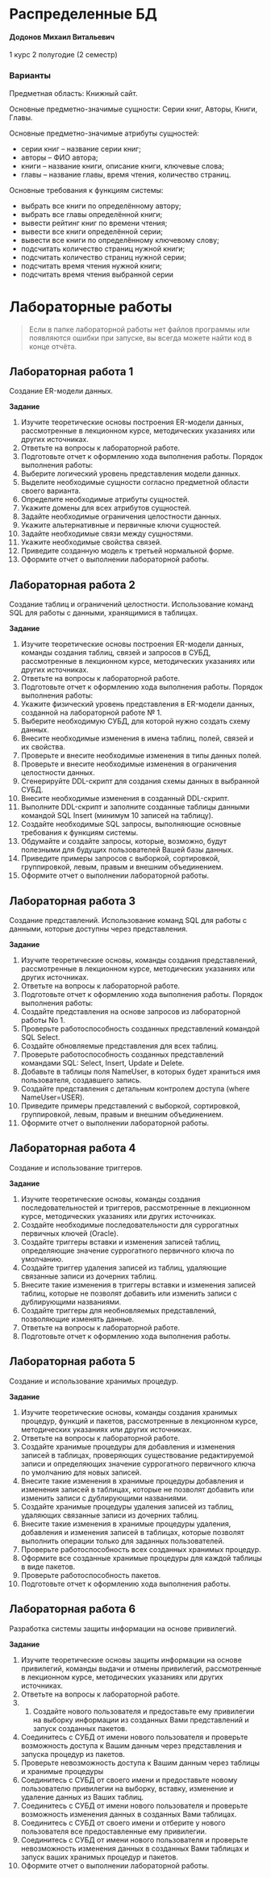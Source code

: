 # Распределенные БД

#### Додонов Михаил Витальевич

1 курс 2 полугодие (2 семестр)

### Варианты

Предметная область: Книжный сайт. 

Основные предметно-значимые сущности: Серии книг, Авторы, Книги, Главы. 

Основные предметно-значимые атрибуты сущностей: 
- серии книг – название серии книг; 
- авторы – ФИО автора; 
- книги – название книги, описание книги, ключевые слова; 
- главы – название главы, время чтения, количество страниц. 

Основные требования к функциям системы: 
- выбрать все книги по определённому автору;
- выбрать все главы определённой книги;
- вывести рейтинг книг по времени чтения;
- вывести все книги определённой серии;
- вывести все книги по определённому ключевому слову;
- подсчитать количество страниц нужной книги;
- подсчитать количество страниц нужной серии;
- подсчитать время чтения нужной книги;
- подсчитать время чтения выбранной серии

# Лабораторные работы

> Если в папке лабораторной работы нет файлов программы или появляются ошибки при запуске, вы всегда можете найти код в конце отчёта.

## Лабораторная работа 1

Создание ER-модели данных. 

**Задание**

1.	Изучите теоретические основы построения ER-модели данных, рассмотренные в лекционном курсе, методических указаниях или других источниках. 
2.	Ответьте на вопросы к лабораторной работе. 
3.	Подготовьте отчет к оформлению хода выполнения работы. 
Порядок выполнения работы: 
4.	Выберите логический уровень представления модели данных. 
5.	Выделите необходимые сущности согласно предметной области своего варианта. 
6.	Определите необходимые атрибуты сущностей. 
7.	Укажите домены для всех атрибутов сущностей. 
8.	Задайте необходимые ограничения целостности данных. 
9.	Укажите альтернативные и первичные ключи сущностей. 
10.	Задайте необходимые связи между сущностями. 
11.	Укажите необходимые свойства связей. 
12.	Приведите созданную модель к третьей нормальной форме. 
13.	Оформите отчет о выполнении лабораторной работы. 

## Лабораторная работа 2

Создание таблиц и ограничений целостности. Использование команд SQL для работы с данными, хранящимися в таблицах.

**Задание**

1.	Изучите теоретические основы построения ER-модели данных, команды создания таблиц, связей и запросов в СУБД, рассмотренные в лекционном курсе, методических указаниях или других источниках.
2.	Ответьте на вопросы к лабораторной работе. 
3.	Подготовьте отчет к оформлению хода выполнения работы. 
Порядок выполнения работы: 
1.	Укажите физический уровень представления в ER-модели данных, созданной на лабораторной работе № 1.
2.	Выберите необходимую СУБД, для которой нужно создать схему данных.
3.	Внесите необходимые изменения в имена таблиц, полей, связей и их свойства.
4.	Проверьте и внесите необходимые изменения в типы данных полей.
5.	Проверьте и внесите необходимые изменения в ограничения целостности данных.
6.	Сгенерируйте DDL-скрипт для создания схемы данных в выбранной СУБД.
7.	Внесите необходимые изменения в созданный DDL-скрипт.
8.	Выполните DDL-скрипт и заполните созданные таблицы данными командой SQL Insert (минимум 10 записей на таблицу).
9.	Создайте необходимые SQL запросы, выполняющие основные требования к функциям системы.
10.	Обдумайте и создайте запросы, которые, возможно, будут полезными для будущих пользователей Вашей базы данных.
11.	Приведите примеры запросов с выборкой, сортировкой, группировкой, левым, правым и внешним объединением.
12.	Оформите отчет о выполнении лабораторной работы.

## Лабораторная работа 3

Создание представлений. Использование команд SQL для работы с данными, которые доступны через представления. 

**Задание**

1. Изучите теоретические основы, команды создания представлений, рассмотренные в лекционном курсе, методических указаниях или других источниках.
2. Ответьте на вопросы к лабораторной работе.
3. Подготовьте отчет к оформлению хода выполнения работы.
Порядок выполнения работы:
1. Создайте представления на основе запросов из лабораторной работы No 1.
2. Проверьте работоспособность созданных представлений командой SQL Select.
3. Создайте обновляемые представления для всех таблиц.
4. Проверьте работоспособность созданных представлений командами SQL: Select,
Insert, Update и Delete.
5. Добавьте в таблицы поля NameUser, в которых будет храниться имя пользователя, создавшего запись.
6. Создайте представления с детальным контролем доступа (where NameUser=USER).
7. Приведите примеры представлений с выборкой, сортировкой, группировкой, левым,
правым и внешним объединением.
8. Оформите отчет о выполнении лабораторной работы. 

## Лабораторная работа 4

Создание и использование триггеров.

**Задание**

1. Изучите теоретические основы, команды создания последовательностей и триггеров,
рассмотренные в лекционном курсе, методических указаниях или других источниках.
2. Создайте необходимые последовательности для суррогатных первичных ключей (Oracle).
3. Создайте триггеры вставки и изменения записей таблиц, определяющие значение суррогатного первичного ключа по умолчанию.
4. Создайте триггер удаления записей из таблиц, удаляющие связанные записи из дочерних таблиц.
5. Внесите такие изменения в триггеры вставки и изменения записей таблиц, которые не позволят добавить или изменить записи с дублирующими названиями.
6. Создайте триггеры для необновляемых представлений, позволяющие изменять данные.
7. Ответьте на вопросы к лабораторной работе.
8. Подготовьте отчет к оформлению хода выполнения работы.

## Лабораторная работа 5

Создание и использование хранимых процедур.

**Задание**

1. Изучите теоретические основы, команды создания хранимых процедур, функций и пакетов, рассмотренные в лекционном курсе, методических указаниях или других источниках.
2. Ответьте на вопросы к лабораторной работе.
3. Создайте хранимые процедуры для добавления и изменения записей в таблицах, проверяющих существование редактируемой записи и определяющих значение суррогатного первичного ключа по умолчанию для новых записей.
2. Внесите такие изменения в хранимые процедуры добавления и изменения записей в таблицах, которые не позволят добавить или изменить записи с дублирующими названиями. 
3. Создайте хранимые процедуры удаления записей из таблиц, удаляющих связанные записи из дочерних таблиц.
4. Внесите такие изменения в хранимые процедуры удаления, добавления и изменения записей в таблицах, которые позволят выполнить операции только для заданных пользователей.
5. Проверьте работоспособность всех созданных хранимых процедур.
6. Оформите все созданные хранимые процедуры для каждой таблицы в виде пакетов.
7. Проверьте работоспособность пакетов.
8. Подготовьте отчет к оформлению хода выполнения работы.

## Лабораторная работа 6

Разработка системы защиты информации на основе привилегий.

**Задание**

1. Изучите теоретические основы защиты информации на основе привилегий, команды выдачи и отмены привилегий, рассмотренные в лекционном курсе, методических указаниях или других источниках.
2. Ответьте на вопросы к лабораторной работе.
3. 1. Создайте нового пользователя и предоставьте ему привилегии на выборку информации из созданных Вами представлений и запуск созданных пакетов.
2. Соединитесь с СУБД от имени нового пользователя и проверьте возможность доступа к Вашим данным через представления и запуска процедур из пакетов.
3. Проверьте невозможность доступа к Вашим данным через таблицы и хранимые процедуры
4. Соединитесь с СУБД от своего имени и предоставьте новому пользователю привилегии на выборку, вставку, изменение и удаление данных из Ваших таблиц.
5. Соединитесь с СУБД от имени нового пользователя и проверьте возможность изменения данных в созданных Вами таблицах.
6. Соединитесь с СУБД от своего имени и отберите у нового пользователя все предоставленные ему привилегии.
7. Соединитесь с СУБД от имени нового пользователя и проверьте невозможность изменения данных в созданных Вами таблицах и запуск ваших хранимых процедур и пакетов. 
8. Оформите отчет о выполнении лабораторной работы.
